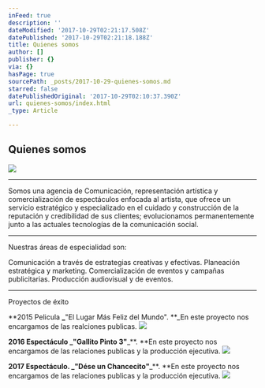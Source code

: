 ```yaml
---
inFeed: true
description: ''
dateModified: '2017-10-29T02:21:17.508Z'
datePublished: '2017-10-29T02:21:18.188Z'
title: Quienes somos
author: []
publisher: {}
via: {}
hasPage: true
sourcePath: _posts/2017-10-29-quienes-somos.md
starred: false
datePublishedOriginal: '2017-10-29T02:10:37.390Z'
url: quienes-somos/index.html
_type: Article

---
```

## Quienes somos
![](https://the-grid-user-content.s3-us-west-2.amazonaws.com/04f49887-a658-40ec-8730-a8ea7cdeb402.jpg)

---

Somos una agencia de Comunicación, representación artística y comercialización de espectáculos enfocada al artista, que ofrece un servicio estratégico y especializado en el cuidado y construcción de la reputación y credibilidad de sus clientes; evolucionamos permanentemente junto a las actuales tecnologías de la comunicación social.

---

Nuestras áreas de especialidad son:

Comunicación a través de estrategias creativas y efectivas. Planeación estratégica y marketing. Comercialización de eventos y campañas publicitarias. Producción audiovisual y de eventos.

---

Proyectos de éxito

**2015 Pelicula **_**"El Lugar Más Feliz del Mundo". **_En este proyecto nos encargamos de las realciones publicas.
![](https://the-grid-user-content.s3-us-west-2.amazonaws.com/968084b0-e88d-4855-b9a8-3171d9274ea2.jpg)

**2016 Espectáculo **_**"Gallito Pinto 3"**_**. **En este proyecto nos encargamos de las relaciones publicas y la producción ejecutiva.
![](https://the-grid-user-content.s3-us-west-2.amazonaws.com/bac74779-1e31-4db2-a9f7-61fc9b4d5bc2.jpg)

**2017 Espectáculo. **_**"Dése un Chancecito"**_**. **En este proyecto nos encargamos de las relaciones publicas y la producción ejecutiva.
![](https://s3-us-west-2.amazonaws.com/the-grid-img/p/d90e5bc1b8ad8ca27ca878b6da7a155139495150.jpg)